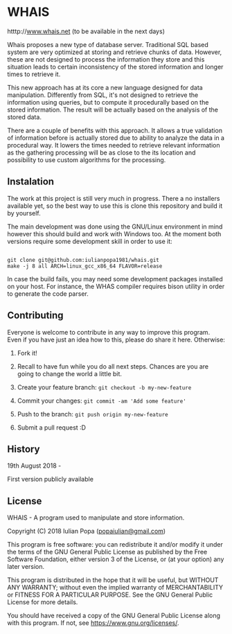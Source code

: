 # WHAIS

htttp://www.whais.net
(to be available in the next days)

Whais proposes a new type of database server. Traditional SQL based system are very optimized at storing and retrieve chunks of data. However, these are not designed to process the information they store and this situation leads to certain inconsistency of the stored information and longer times to retrieve it. 

This new approach has at its core a new language designed for data manipulation. Differently from SQL, it's not designed to retrieve the information using queries, but to compute it procedurally based on the stored information. The result will be actually based on the analysis of the stored data. 

There are a couple of benefits with this approach. It allows a true validation of information before is actually stored due to ability to analyze the data in a procedural way. It lowers the times needed to retrieve relevant information as the gathering processing will be as close to the its location and possibility to use custom algorithms for the processing.

## Instalation
The work at this project is still very much in progress. There a no installers available yet, so the best way to use this is clone this repository and build it by yourself.  

The main development was done using the GNU/Linux environment in mind however this should build and work with Windows too. At the moment both versions require some development skill in order to use it: 

```

git clone git@github.com:iulianpopa1981/whais.git
make -j 8 all ARCH=linux_gcc_x86_64 FLAVOR=release
```


In case the build fails, you may need some development packages installed on your host. For instance, the WHAS compiler requires bison utility in order to generate the code parser.


## Contributing

Everyone is welcome to contribute in any way to improve this program. Even if you have just an idea how to this, please do share it here.  Otherwise:  

1. Fork it!  

2. Recall to have fun while you do all next steps. Chances are you are going to change the world a little bit.

3. Create your feature branch: `git checkout -b my-new-feature`  

4. Commit your changes: `git commit -am 'Add some feature'`  

5. Push to the branch: `git push origin my-new-feature` 

6. Submit a pull request :D 

## History

19th August 2018 -  

First version publicly available 


## License

WHAIS - A program used to manipulate and store information.

Copyright (C) 2018 Iulian Popa (popaiulian@gmail.com)

This program is free software: you can redistribute it and/or modify
it under the terms of the GNU General Public License as published by
the Free Software Foundation, either version 3 of the License, or
(at your option) any later version.

This program is distributed in the hope that it will be useful,
but WITHOUT ANY WARRANTY; without even the implied warranty of
MERCHANTABILITY or FITNESS FOR A PARTICULAR PURPOSE.  See the
GNU General Public License for more details.

You should have received a copy of the GNU General Public License
along with this program.  If not, see <https://www.gnu.org/licenses/>.

